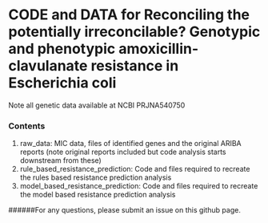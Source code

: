 # CODE and DATA for Reconciling the potentially irreconcilable? Genotypic and phenotypic amoxicillin-clavulanate resistance in Escherichia coli

<pr> Note all genetic data available at NCBI PRJNA540750  </pr>


### Contents
<ol>
  <li> raw_data: MIC data, files of identified genes and the original ARIBA reports (note original reports included but code analysis starts downstream from these)</li>
  <li> rule_based_resistance_prediction: Code and files required to recreate the rules based resistance prediction analysis </li>
  <li> model_based_resistance_prediction: Code and files required to recreate the model based resistance prediction analysis </li>
  </ol>

######For any questions, please submit an issue on this github page.
